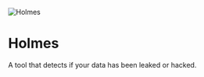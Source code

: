 ![Holmes](https://github.com/user-attachments/assets/2d8beaf2-6b5b-4ee0-b772-e5e50e04aa7c)

# Holmes

A tool that detects if your data has been leaked or hacked.
